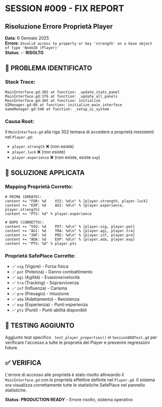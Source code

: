 # SESSION #009 - FIX REPORT
## Risoluzione Errore Proprietà Player

**Data**: 6 Gennaio 2025  
**Errore**: `Invalid access to property or key 'strength' on a base object of type 'Node2D (Player)'`  
**Status**: ✅ **RISOLTO**

## 🐛 **PROBLEMA IDENTIFICATO**

### Stack Trace:
```
MainInterface.gd:302 at function: _update_stats_panel
MainInterface.gd:376 at function: _update_all_panels
MainInterface.gd:365 at function: initialize
UIManager.gd:86 at function: initialize_main_interface
GameManager.gd:540 at function: _setup_ui_system
```

### Causa Root:
Il `MainInterface.gd` alla riga 302 tentava di accedere a proprietà inesistenti nel `Player.gd`:
- `player.strength` ❌ (non esiste)
- `player.luck` ❌ (non esiste)  
- `player.experience` ❌ (non esiste, esiste `exp`)

## 🔧 **SOLUZIONE APPLICATA**

### Mapping Proprietà Corretto:
```gdscript
# PRIMA (ERRATO):
content += "FOR: %d    VIS: %d\n" % [player.strength, player.luck]
content += "EXP: %d    AGI: %d\n" % [player.experience, player.strength]
content += "PTS: %d" % player.experience

# DOPO (CORRETTO):
content += "VIG: %d    POT: %d\n" % [player.vig, player.pot]
content += "AGI: %d    TRA: %d\n" % [player.agi, player.tra]
content += "INF: %d    PRE: %d\n" % [player.inf, player.pre]
content += "ADA: %d    EXP: %d\n" % [player.ada, player.exp]
content += "PTS: %d" % player.pts
```

### Proprietà SafePlace Corrette:
- ✅ `vig` (Vigore) - Forza fisica
- ✅ `pot` (Potenza) - Danno combattimento  
- ✅ `agi` (Agilità) - Evasione/velocità
- ✅ `tra` (Tracking) - Sopravvivenza
- ✅ `inf` (Influenza) - Carisma
- ✅ `pre` (Presagio) - Intuizione
- ✅ `ada` (Adattamento) - Resistenza
- ✅ `exp` (Esperienza) - Punti esperienza
- ✅ `pts` (Punti) - Punti abilità disponibili

## 🧪 **TESTING AGGIUNTO**

Aggiunto test specifico `_test_player_properties()` in `Session008Test.gd` per verificare l'accesso a tutte le proprietà del Player e prevenire regressioni future.

## ✅ **VERIFICA**

L'errore di accesso alle proprietà è stato risolto allineando il `MainInterface.gd` con le proprietà effettive definite nel `Player.gd`. Il sistema ora visualizza correttamente tutte le statistiche SafePlace nel pannello statistiche.

**Status**: **PRODUCTION READY** - Errore risolto, sistema operativo 